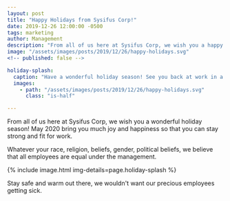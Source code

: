 ```yaml
---
layout: post
title: "Happy Holidays from Sysifus Corp!"
date: 2019-12-26 12:00:00 -0500
tags: marketing
author: Management
description: "From all of us here at Sysifus Corp, we wish you a happy holiday season!"
image: "/assets/images/posts/2019/12/26/happy-holidays.svg"
<!-- published: false -->

holiday-splash:
  caption: "Have a wonderful holiday season! See you back at work in a few days!"
  images:
    - path: "/assets/images/posts/2019/12/26/happy-holidays.svg"
      class: "is-half"

---
```


From all of us here at Sysifus Corp, we wish you a wonderful holiday season! May 2020 bring you much joy and happiness so that you can stay strong and fit for work.

Whatever your race, religion, beliefs, gender, political beliefs, we believe that all employees are equal under the management.

{% include image.html img-details=page.holiday-splash %}

Stay safe and warm out there, we wouldn't want our precious employees getting sick.
